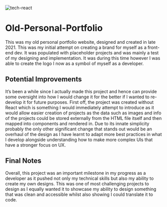 ![tech-react](https://user-images.githubusercontent.com/62327154/227416127-d5b6369f-e2d1-4a36-9164-b0dc4a9dd435.png)
# Old-Personal-Portfolio
This was my old personal portfolio website, designed and created in late 2021. This was my initial attempt on creating a brand for myself as a front-end dev. It was populated with placeholder projects and was mainly a test of my designing and implementation. It was during this time however I was able to create the logo I now as a symbol of myself as a developer.
## Potential Improvements
It’s been a while since I actually made this project and hence can provide some oversight into how I would change it for the better if I wanted to re-develop it for future purposes. First off, the project was created without React which is something I would immediately attempt to introduce as it would allow easier creation of projects as the data such as images and info of the projects could be stored externally from the HTML file itself and then mapped into components and rendered in. Due to its innate simplicity probably the only other significant change that stands out  would be an overhaul of the design as I have learnt to adapt more best practices in what I develop alongside understanding how to make more complex UIs that have a stronger focus on UX. 
## Final Notes
Overall, this project was an important milestone in my progress as a developer as it pushed not only my technical skills but also my ability to create my own designs. This was one of most challenging projects to design as I equally wanted it to showcase my ability to design something that was clean and accessible whilst also showing I could translate it to code.
